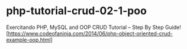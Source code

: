 # php-tutorial-crud-02-1-poo
Exercitando PHP, MySQL and OOP CRUD Tutorial – Step By Step Guide! [https://www.codeofaninja.com/2014/06/php-object-oriented-crud-example-oop.html]
